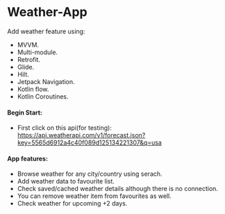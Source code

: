 # Weather-App
Add weather feature using:
- MVVM.
- Multi-module.
- Retrofit.
- Glide.
- Hilt.
- Jetpack Navigation.
- Kotlin flow.
- Kotlin Coroutines.
#### Begin Start:
 - First click on this api(for testing): https://api.weatherapi.com/v1/forecast.json?key=5565d6912a4c40f089d125134221307&q=usa
#### App features: 
  - Browse weather for any city/country using serach.
  - Add weather data to favourite list.
  - Check saved/cached weather details although there is no connection.
  - You can remove weather item from favourites as well.
  - Check weather for upcoming +2 days.    
